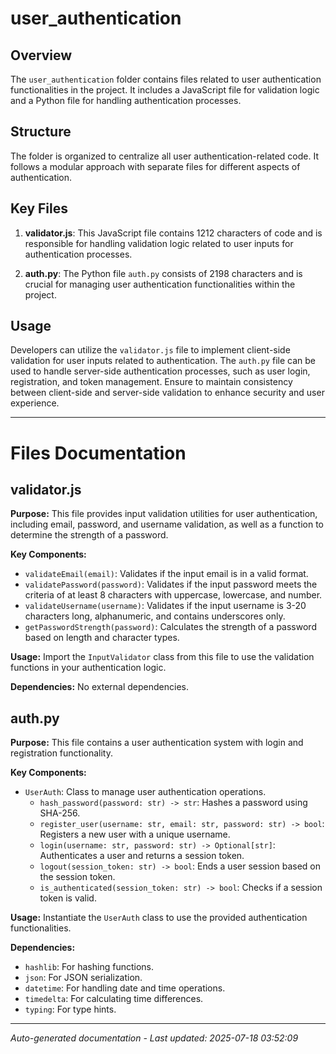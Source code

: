 # user_authentication

## Overview
The `user_authentication` folder contains files related to user authentication functionalities in the project. It includes a JavaScript file for validation logic and a Python file for handling authentication processes.

## Structure
The folder is organized to centralize all user authentication-related code. It follows a modular approach with separate files for different aspects of authentication.

## Key Files
1. **validator.js**: This JavaScript file contains 1212 characters of code and is responsible for handling validation logic related to user inputs for authentication processes.
   
2. **auth.py**: The Python file `auth.py` consists of 2198 characters and is crucial for managing user authentication functionalities within the project.

## Usage
Developers can utilize the `validator.js` file to implement client-side validation for user inputs related to authentication. The `auth.py` file can be used to handle server-side authentication processes, such as user login, registration, and token management. Ensure to maintain consistency between client-side and server-side validation to enhance security and user experience.

---

# Files Documentation

## validator.js

**Purpose:** This file provides input validation utilities for user authentication, including email, password, and username validation, as well as a function to determine the strength of a password.

**Key Components:**
- `validateEmail(email)`: Validates if the input email is in a valid format.
- `validatePassword(password)`: Validates if the input password meets the criteria of at least 8 characters with uppercase, lowercase, and number.
- `validateUsername(username)`: Validates if the input username is 3-20 characters long, alphanumeric, and contains underscores only.
- `getPasswordStrength(password)`: Calculates the strength of a password based on length and character types.

**Usage:** Import the `InputValidator` class from this file to use the validation functions in your authentication logic.

**Dependencies:** No external dependencies.

## auth.py

**Purpose:** This file contains a user authentication system with login and registration functionality.

**Key Components:**
- `UserAuth`: Class to manage user authentication operations.
  - `hash_password(password: str) -> str`: Hashes a password using SHA-256.
  - `register_user(username: str, email: str, password: str) -> bool`: Registers a new user with a unique username.
  - `login(username: str, password: str) -> Optional[str]`: Authenticates a user and returns a session token.
  - `logout(session_token: str) -> bool`: Ends a user session based on the session token.
  - `is_authenticated(session_token: str) -> bool`: Checks if a session token is valid.

**Usage:** Instantiate the `UserAuth` class to use the provided authentication functionalities.

**Dependencies:**
- `hashlib`: For hashing functions.
- `json`: For JSON serialization.
- `datetime`: For handling date and time operations.
- `timedelta`: For calculating time differences.
- `typing`: For type hints.

---
*Auto-generated documentation - Last updated: 2025-07-18 03:52:09*
